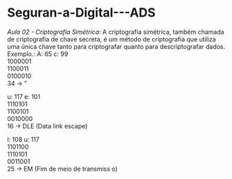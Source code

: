 # Seguran-a-Digital---ADS

*Aula 02 - Criptografia Simétrica:*
A criptografia simétrica, também chamada de criptografia de chave secreta, é um método de criptografia que utiliza uma única chave tanto para criptografar quanto para descriptografar dados.
Exemplo.: 
A: 65 c: 99 <br>
1000001 <br>
1100011 <br>
0100010 <br>
34 -> " <br>

u: 117 e: 101 <br> 
1110101 <br>
1100101 <br>
0010000 <br>
16 -> DLE (Data link escape) <br> 

l: 108 u: 117 <br>
1101100 <br>
1110101 <br>
0011001 <br>
25 -> EM (Fim de meio de transmiss o) 
